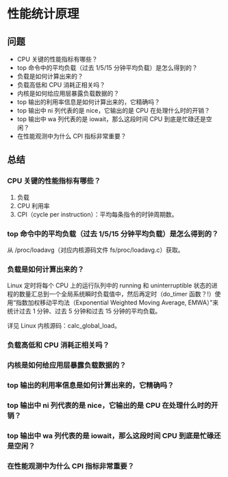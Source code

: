 # 性能统计原理

## 问题

- CPU 关键的性能指标有哪些？
- top 命令中的平均负载（过去 1/5/15 分钟平均负载）是怎么得到的？
- 负载是如何计算出来的？
- 负载高低和 CPU 消耗正相关吗？
- 内核是如何给应用层暴露负载数据的？
- top 输出的利用率信息是如何计算出来的，它精确吗？
- top 输出中 ni 列代表的是 nice，它输出的是 CPU 在处理什么时的开销？
- top 输出中 wa 列代表的是 iowait，那么这段时间 CPU 到底是忙碌还是空闲？
- 在性能观测中为什么 CPI 指标非常重要？

## 总结

### CPU 关键的性能指标有哪些？

1. 负载
2. CPU 利用率
3. CPI（cycle per instruction）：平均每条指令的时钟周期数。

### top 命令中的平均负载（过去 1/5/15 分钟平均负载）是怎么得到的？

从 /proc/loadavg（对应内核源码文件 fs/proc/loadavg.c）获取。

### 负载是如何计算出来的？

Linux 定时将每个 CPU 上的运行队列中的 running 和 uninterruptible 状态的进程的数量汇总到一个全局系统瞬时负载值中，然后再定时（do_timer 函数？!）使用“指数加权移动平均法（Exponential Weighted Moving Average, EMWA）”来统计过去 1 分钟、过去 5 分钟和过去 15 分钟的平均负载。

详见 Linux 内核源码：calc_global_load。

### 负载高低和 CPU 消耗正相关吗？
### 内核是如何给应用层暴露负载数据的？
### top 输出的利用率信息是如何计算出来的，它精确吗？
### top 输出中 ni 列代表的是 nice，它输出的是 CPU 在处理什么时的开销？
### top 输出中 wa 列代表的是 iowait，那么这段时间 CPU 到底是忙碌还是空闲？
### 在性能观测中为什么 CPI 指标非常重要？
